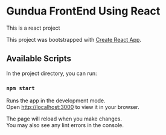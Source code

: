 # Gundua FrontEnd Using React

This  is a react project 

This project was bootstrapped with [Create React App](https://github.com/facebook/create-react-app).


## Available Scripts


In the project directory, you can run:


### `npm start`

Runs the app in the development mode.\
Open [http://localhost:3000](http://localhost:3000) to view it in your browser.

The page will reload when you make changes.\
You may also see any lint errors in the console.

